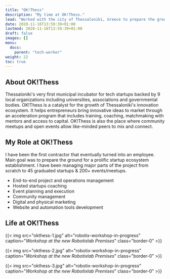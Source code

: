 ```yaml
---
title: "OK!Thess"
description: "My time at OK!Thess."
lead: "Worked with the city of Thessaloniki, Greece to prepare the ground for a prolific startup ecosystem establishment."
date: 2020-11-16T13:59:39+01:00
lastmod: 2020-11-16T13:59:39+01:00
draft: false
images: []
menu:
  docs:
    parent: "tech-worker"
weight: 22
toc: true
---
```


## About OK!Thess

Thessaloniki's very first municipal incubator for tech startups backed by 9 local organizations including universities, associations and governmental bodies. OK!Thess is a catalyst for the growth of Thessaloniki's innovation ecosystem.
It helps entrepreneurs bring innovative ideas to market through an acceleration program that includes training, coaching, matchmaking with mentors and access to capital. OK!Thess is also the place where community meetups and open events allow like-minded peers to mix and connect.

## My Role at OK!Thess

I have been the first contractor that eventually turned into an employee. Main goal was to prepare the ground for a prolific startup ecosystem establishment. I have been managing major parts of the project from scratch to 45 graduated startups & 200+ events/meetups.

* End-to-end project and operations management
* Hosted startups coaching
* Event planning and execution
* Community management
* Digital and physical marketing
* Website and automation tools development

## Life at OK!Thess

{{< img src="okthess-1.jpg" alt="robotix-workshop-in-progress" caption="<em>Workshop at the new Robotixlab Premises</em>" class="border-0" >}}

{{< img src="okthess-2.jpg" alt="robotix-workshop-in-progress" caption="<em>Workshop at the new Robotixlab Premises</em>" class="border-0" >}}

{{< img src="okthess-3.jpg" alt="robotix-workshop-in-progress" caption="<em>Workshop at the new Robotixlab Premises</em>" class="border-0" >}}
